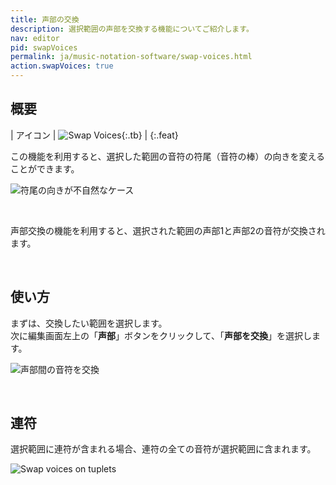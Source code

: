 ```yaml
---
title: 声部の交換
description: 選択範囲の声部を交換する機能についてご紹介します。
nav: editor
pid: swapVoices
permalink: ja/music-notation-software/swap-voices.html
action.swapVoices: true
---
```


## 概要


| アイコン | ![Swap Voices](https://prod.flat-cdn.com/img/icons/editorActions/swapVoices.svg){:.tb} |
{:.feat}


この機能を利用すると、選択した範囲の音符の符尾（音符の棒）の向きを変えることができます。

![符尾の向きが不自然なケース](/help/assets/img/editor-ja/swapVoices-wrong.png)

<br>

声部交換の機能を利用すると、選択された範囲の声部1と声部2の音符が交換されます。

<br>

## 使い方

まずは、交換したい範囲を選択します。
<br>次に編集画面左上の「**声部**」ボタンをクリックして、「**声部を交換**」を選択します。

![声部間の音符を交換](/help/assets/img/editor-ja/swapVoices-action.gif)

<br>

## 連符

選択範囲に連符が含まれる場合、連符の全ての音符が選択範囲に含まれます。

![Swap voices on tuplets](/help/assets/img/editor-ja/swapVoices-tuplet.gif)
